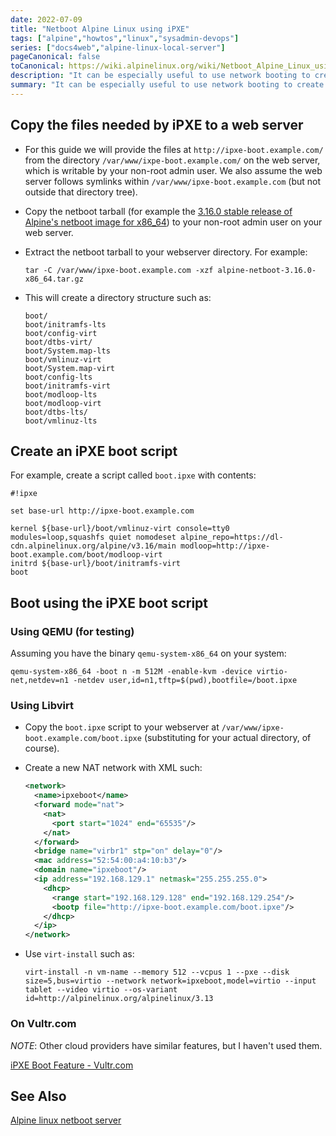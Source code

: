 ```yaml
---
date: 2022-07-09
title: "Netboot Alpine Linux using iPXE"
tags: ["alpine","howtos","linux","sysadmin-devops"]
series: ["docs4web","alpine-linux-local-server"]
pageCanonical: false
toCanonical: https://wiki.alpinelinux.org/wiki/Netboot_Alpine_Linux_using_iPXE
description: "It can be especially useful to use network booting to create virtual machines without using install media on the VM. To do that we netboot with iPXE."
summary: "It can be especially useful to use network booting to create virtual machines without using install media on the VM. To do that we netboot with iPXE."
---
```


## Copy the files needed by iPXE to a web server

* For this guide we will provide the files at `http://ipxe-boot.example.com/` from the directory `/var/www/ixpe-boot.example.com/` on the web server, which is writable by your non-root admin user. We also assume the web server follows symlinks within `/var/www/ipxe-boot.example.com` (but not outside that directory tree).

* Copy the netboot tarball (for example the [3.16.0 stable release of Alpine's netboot image for x86_64](https://dl-cdn.alpinelinux.org/alpine/v3.16/releases/x86_64/alpine-netboot-3.16.0-x86_64.tar.gz)) to your non-root admin user on your web server.

* Extract the netboot tarball to your webserver directory. For example:

  ```shell
  tar -C /var/www/ipxe-boot.example.com -xzf alpine-netboot-3.16.0-x86_64.tar.gz
  ```

* This will create a directory structure such as:

  ```shell
  boot/
  boot/initramfs-lts
  boot/config-virt
  boot/dtbs-virt/
  boot/System.map-lts
  boot/vmlinuz-virt
  boot/System.map-virt
  boot/config-lts
  boot/initramfs-virt
  boot/modloop-lts
  boot/modloop-virt
  boot/dtbs-lts/
  boot/vmlinuz-lts
  ```

## Create an iPXE boot script

For example, create a script called `boot.ipxe` with contents:

```shell
#!ipxe

set base-url http://ipxe-boot.example.com

kernel ${base-url}/boot/vmlinuz-virt console=tty0 modules=loop,squashfs quiet nomodeset alpine_repo=https://dl-cdn.alpinelinux.org/alpine/v3.16/main modloop=http://ipxe-boot.example.com/boot/modloop-virt
initrd ${base-url}/boot/initramfs-virt
boot
```

## Boot using the iPXE boot script

### Using QEMU (for testing)

Assuming you have the binary `qemu-system-x86_64` on your system:

```shell
qemu-system-x86_64 -boot n -m 512M -enable-kvm -device virtio-net,netdev=n1 -netdev user,id=n1,tftp=$(pwd),bootfile=/boot.ipxe
```

### Using Libvirt

* Copy the `boot.ipxe` script to your webserver at `/var/www/ipxe-boot.example.com/boot.ipxe` (substituting for your actual directory, of course).

* Create a new NAT network with XML such:

  ```xml
  <network>
    <name>ipxeboot</name>
    <forward mode="nat">
      <nat>
        <port start="1024" end="65535"/>
      </nat>
    </forward>
    <bridge name="virbr1" stp="on" delay="0"/>
    <mac address="52:54:00:a4:10:b3"/>
    <domain name="ipxeboot"/>
    <ip address="192.168.129.1" netmask="255.255.255.0">
      <dhcp>
        <range start="192.168.129.128" end="192.168.129.254"/>
        <bootp file="http://ipxe-boot.example.com/boot.ipxe"/>
      </dhcp>
    </ip>
  </network>
  ```

* Use `virt-install` such as:

  ```shell
  virt-install -n vm-name --memory 512 --vcpus 1 --pxe --disk size=5,bus=virtio --network network=ipxeboot,model=virtio --input tablet --video virtio --os-variant id=http://alpinelinux.org/alpinelinux/3.13
  ```

### On Vultr.com

*NOTE*: Other cloud providers have similar features, but I haven't used them.

[iPXE Boot Feature - Vultr.com](https://www.vultr.com/docs/ipxe-boot-feature/)

## See Also

[Alpine linux netboot server](https://boot.alpinelinux.org/)
